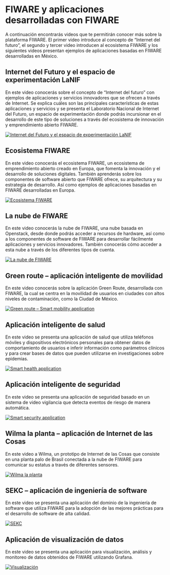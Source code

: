 
# FIWARE y aplicaciones desarrolladas con FIWARE
A continuación encontrarás videos que te permitirán conocer más sobre la plataforma FIWARE. El primer video introduce al concepto de “Internet del futuro”, el segundo y tercer video introducen al ecosistema FIWARE y los siguientes videos presentan ejemplos de aplicaciones basadas en FIWARE desarrolladas en México. 

## Internet del Futuro y el espacio de experimentación LaNIF
En este video conocerás sobre el concepto de “Internet del futuro” con ejemplos de aplicaciones y servicios innovadores que se ofrecen a través de Internet. Se explica cuáles son las principales características de estas aplicaciones y servicios y se presenta el Laboratorio Nacional de Internet del Futuro, un espacio de experimentación donde podrás incursionar en el desarrollo de este tipo de soluciones a través del ecosistema de innovación y emprendimiento abierto FIWARE.

[![Internet del Futuro y el espacio de experimentación LaNIF](./images//v1.png)](https://youtu.be/kq8ieh5KxeE)

## Ecosistema FIWARE
En este video conocerás el ecosistema FIWARE, un ecosistema de emprendimiento abierto creado en Europa, que fomenta la innovación y el desarrollo de soluciones digitales. También aprenderás sobre los componentes de software abierto que FIWARE ofrece, su arquitectura y su estrategia de desarrollo. Así como ejemplos de aplicaciones basadas en FIWARE desarrolladas en Europa.

[![Ecosistema FIWARE](./images//v2.png)](https://youtu.be/ehHpv5jV3Jc)

## La nube de FIWARE
En este video conocerás la nube de FIWARE, una nube basada en Openstack, desde donde podrás acceder a recursos de hardware, así como a los componentes de software de FIWARE para desarrollar fácilmente aplicaciones y servicios innovadores. También conocerás cómo acceder a esta nube a través de los diferentes tipos de cuenta.

[![La nube de FIWARE](./images//v3.png)](https://youtu.be/ACoCCKeWCEQ)

## Green route – aplicación inteligente de movilidad 
En este video conocerás sobre la aplicación Green Route, desarrollada con FIWARE, la cual se centra en la movilidad de usuarios en ciudades con altos niveles de contaminación, como la Ciudad de México.

[![Green route – Smart mobility application](./images//v4.png)](https://youtu.be/oqA-KL7fIGk)

## Aplicación inteligente de salud 
En este video se presenta una aplicación de salud que utiliza teléfonos móviles y dispositivos electrónicos personales para obtener datos de comportamiento de usuarios e inferir información como parámetros clínicos y para crear bases de datos que pueden utilizarse en investigaciones sobre epidemias.    

[![Smart health application](./images//v5.png)](https://youtu.be/y0AhlZZXIkw)
 
## Aplicación inteligente de seguridad
En este video se presenta una aplicación de seguridad basado en un sistema de video vigilancia que detecta eventos de riesgo de manera automática.  

[![Smart security application](./images//v6.png)](https://youtu.be/-3BvVczSs-0)

## Wilma la planta – aplicación de Internet de las Cosas
En este video a Wilma, un prototipo de Internet de las Cosas que consiste en una planta palo de Brasil conectada a la nube de FIWARE para comunicar su estatus a través de diferentes sensores.

[![Wilma la planta](./images//v7.png)](https://youtu.be/Liq1GXStJsw)

## SEKC – aplicación de ingeniería de software
En este video se presenta una aplicación del dominio de la ingeniería de software que utiliza FIWARE para la adopción de las mejores prácticas para el desarrollo de software de alta calidad.

[![SEKC](./images//v8.png)](https://youtu.be/_iOZPxquB9c)

## Aplicación de visualización de datos
En este video se presenta una aplicación para visualización, análisis y monitoreo de datos obtenidos de FIWARE utilizando Grafana.

[![Visualización](./images//v9.png)](https://youtu.be/BTggv8PLxcc)



